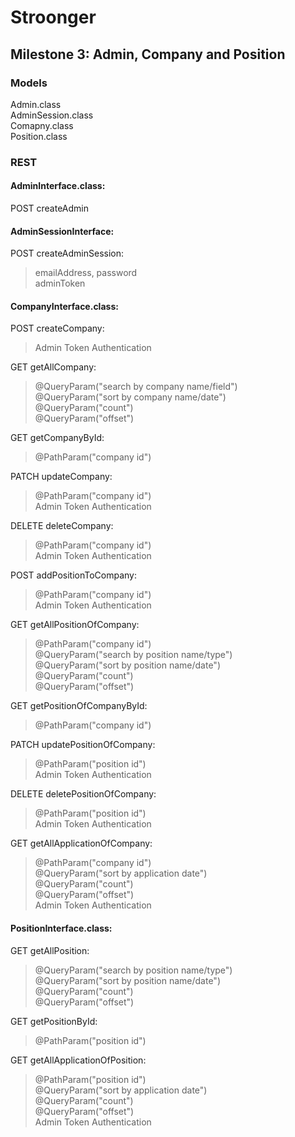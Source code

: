 # Stroonger

## Milestone 3: Admin, Company and Position

### Models
Admin.class</br>
AdminSession.class</br>
Comapny.class</br>
Position.class</br>

### REST
#### AdminInterface.class:
POST createAdmin

#### AdminSessionInterface:
POST createAdminSession: 
> emailAddress, password</br>
> adminToken

#### CompanyInterface.class:
POST createCompany:
> Admin Token Authentication

GET getAllCompany: 
> @QueryParam("search by company name/field")</br>
> @QueryParam("sort by company name/date")</br>
> @QueryParam("count")</br>
> @QueryParam("offset")

GET getCompanyById: 
> @PathParam("company id")

PATCH updateCompany:
> @PathParam("company id")</br>
> Admin Token Authentication

DELETE deleteCompany:
> @PathParam("company id")</br>
> Admin Token Authentication

POST addPositionToCompany:
> @PathParam("company id")</br>
> Admin Token Authentication

GET getAllPositionOfCompany:
> @PathParam("company id")</br>
> @QueryParam("search by position name/type")</br>
> @QueryParam("sort by position name/date")</br>
> @QueryParam("count")</br>
> @QueryParam("offset")

GET getPositionOfCompanyById: 
> @PathParam("company id")

PATCH updatePositionOfCompany:
> @PathParam("position id")</br>
> Admin Token Authentication

DELETE deletePositionOfCompany:
> @PathParam("position id")</br>
> Admin Token Authentication

GET getAllApplicationOfCompany:
> @PathParam("company id")</br>
> @QueryParam("sort by application date")</br>
> @QueryParam("count")</br>
> @QueryParam("offset")</br>
> Admin Token Authentication

#### PositionInterface.class:

GET getAllPosition: 
> @QueryParam("search by position name/type")</br>
> @QueryParam("sort by position name/date")</br>
> @QueryParam("count")</br>
> @QueryParam("offset")

GET getPositionById: 
> @PathParam("position id")

GET getAllApplicationOfPosition:
> @PathParam("position id")</br>
> @QueryParam("sort by application date")</br>
> @QueryParam("count")</br>
> @QueryParam("offset")</br>
> Admin Token Authentication













